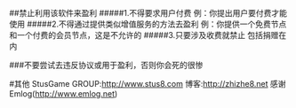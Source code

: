 ##禁止利用该软件来盈利
#####1.不得要求用户付费
例：你提出用户要付费才能使用
#####2.不得通过提供类似增值服务的方法去盈利
例：你提供一个免费节点和一个付费的会员节点，这是不允许的
#####3.只要涉及收费就禁止
包括捐赠在内

###不要尝试去违反协议或用于盈利，否则你会死的很惨

#其他
StusGame GROUP:http://www.stus8.com
博客:http://zhizhe8.net
感谢Emlog(http://www.emlog.net)